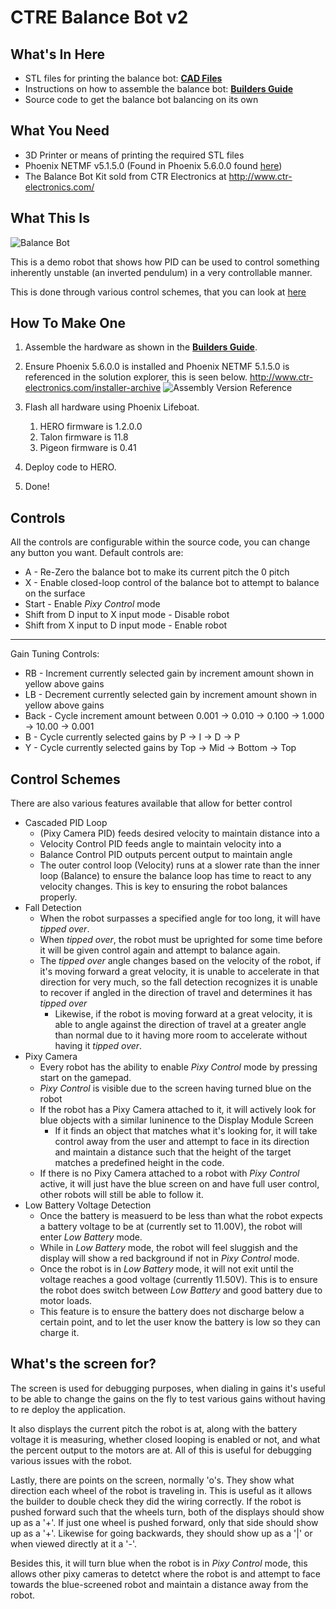 # CTRE Balance Bot v2

## What's In Here
- STL files for printing the balance bot: **[CAD Files](CAD/)**
- Instructions on how to assemble the balance bot: **[Builders Guide](Documentation/)**
- Source code to get the balance bot balancing on its own

## What You Need
- 3D Printer or means of printing the required STL files
- Phoenix NETMF v5.1.5.0 (Found in Phoenix 5.6.0.0 found [here](http://www.ctr-electronics.com/installer-archive))
- The Balance Bot Kit sold from CTR Electronics at http://www.ctr-electronics.com/

## What This Is

![Balance Bot](../gh-images/Pictures/Final%20Assem.PNG?raw=true)

This is a demo robot that shows how PID can be used to control something inherently unstable (an inverted pendulum) in a very controllable manner.

This is done through various control schemes, that you can look at [here](#control-schemes)

## How To Make One
1. Assemble the hardware as shown in the **[Builders Guide](Documentation/)**.
2. Ensure Phoenix 5.6.0.0 is installed and Phoenix NETMF 5.1.5.0 is referenced in the solution explorer, this is seen below.
http://www.ctr-electronics.com/installer-archive
![Assembly Version Reference](../gh-images/Screenshots/Assembly%20Version.png)

3. Flash all hardware using Phoenix Lifeboat.
    1. HERO firmware is 1.2.0.0
    2. Talon firmware is 11.8
    3. Pigeon firmware is 0.41
4. Deploy code to HERO.
5. Done!

## Controls
All the controls are configurable within the source code, you can change any button you want.
Default controls are:
- A - Re-Zero the balance bot to make its current pitch the 0 pitch
- X - Enable closed-loop control of the balance bot to attempt to balance on the surface
- Start - Enable *Pixy Control* mode
- Shift from D input to X input mode - Disable robot
- Shift from X input to D input mode - Enable robot
---
Gain Tuning Controls:
- RB - Increment currently selected gain by increment amount shown in yellow above gains
- LB - Decrement currently selected gain by increment amount shown in yellow above gains
- Back - Cycle increment amount between 0.001 -> 0.010 -> 0.100 -> 1.000 -> 10.00 -> 0.001
- B - Cycle currently selected gains by P -> I -> D -> P
- Y - Cycle currently selected gains by Top -> Mid -> Bottom -> Top

## Control Schemes
There are also various features available that allow for better control

- Cascaded PID Loop
  - (Pixy Camera PID) feeds desired velocity to maintain distance into a
  - Velocity Control PID feeds angle to maintain velocity into a 
  - Balance Control PID outputs percent output to maintain angle
  - The outer control loop (Velocity) runs at a slower rate than the inner loop (Balance) to ensure the balance loop has time to react to any velocity changes. This is key to ensuring the robot balances properly.
- Fall Detection
  - When the robot surpasses a specified angle for too long, it will have *tipped over*.
  - When *tipped over*, the robot must be uprighted for some time before it will be given control again and attempt to balance again.
  - The *tipped over* angle changes based on the velocity of the robot, if it's moving forward a great velocity, it is unable to accelerate in that direction for very much, so the fall detection recognizes it is unable to recover if angled in the direction of travel and determines it has *tipped over*
    - Likewise, if the robot is moving forward at a great velocity, it is able to angle against the direction of travel at a greater angle than normal due to it having more room to accelerate without having it *tipped over*.
 - Pixy Camera
    - Every robot has the ability to enable *Pixy Control* mode by pressing start on the gamepad.
    - *Pixy Control* is visible due to the screen having turned blue on the robot
    - If the robot has a Pixy Camera attached to it, it will actively look for blue objects with a similar luninence to the Display Module Screen
        - If it finds an object that matches what it's looking for, it will take control away from the user and attempt to face in its direction and maintain a distance such that the height of the target matches a predefined height in the code.
    - If there is no Pixy Camera attached to a robot with *Pixy Control* active, it will just have the blue screen on and have full user control, other robots will still be able to follow it.
- Low Battery Voltage Detection
    - Once the battery is measuerd to be less than what the robot expects a battery voltage to be at (currently set to 11.00V), the robot will enter *Low Battery* mode.
    - While in *Low Battery* mode, the robot will feel sluggish and the display will show a red background if not in *Pixy Control* mode.
    - Once the robot is in *Low Battery* mode, it will not exit until the voltage reaches a good voltage (currently 11.50V). This is to ensure the robot does switch between *Low Battery* and good battery due to motor loads.
    - This feature is to ensure the battery does not discharge below a certain point, and to let the user know the battery is low so they can charge it.

## What's the screen for?
The screen is used for debugging purposes, when dialing in gains it's useful to be able to change the gains on the fly to test various gains without having to re deploy the application.

It also displays the current pitch the robot is at, along with the battery voltage it is measuring, whether closed looping is enabled or not, and what the percent output to the motors are at. All of this is useful for debugging various issues with the robot.

Lastly, there are points on the screen, normally 'o's. They show what direction each wheel of the robot is traveling in. This is useful as it allows the builder to double check they did the wiring correctly. If the robot is pushed forward such that the wheels turn, both of the displays should show up as a '+'. If just one wheel is pushed forward, only that side should show up as a '+'. Likewise for going backwards, they should show up as a '|' or when viewed directly at it a '-'.

Besides this, it will turn blue when the robot is in *Pixy Control* mode, this allows other pixy cameras to detetct where the robot is and attempt to face towards the blue-screened robot and maintain a distance away from the robot.
